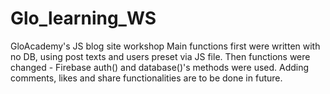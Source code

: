 # Glo_learning_WS
GloAcademy's JS blog site workshop
Main functions first were written with no DB, using post texts and users preset via JS file. Then functions were changed - Firebase auth() and database()'s methods were used.
Adding comments, likes and share functionalities are to be done in future.
